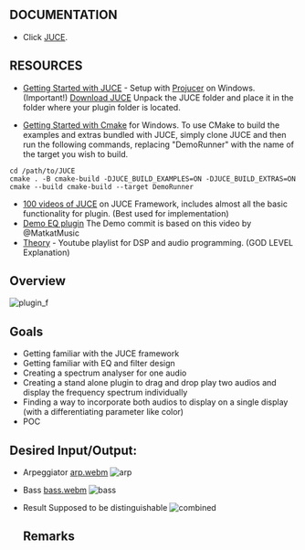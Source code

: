 ## DOCUMENTATION

- Click [JUCE](https://juce.com/learn/documentation/).

## RESOURCES

- [Getting Started with JUCE](https://www.youtube.com/watch?v=JHTcLVOcnQ4&t=1410s) - Setup with [Projucer](https://docs.juce.com/master/tutorial_new_projucer_project.html) on Windows. (Important!)
[Download JUCE](https://juce.com/get-juce/) Unpack the JUCE folder and place it in the folder where your plugin folder is located.
  
- [Getting Started with Cmake](https://www.youtube.com/watch?v=Uq7Hwt18s3s&t=198s) for Windows.
To use CMake to build the examples and extras bundled with JUCE, simply clone JUCE and then run the following commands, replacing "DemoRunner" with the name of the target you wish to build.
  
```
cd /path/to/JUCE
cmake . -B cmake-build -DJUCE_BUILD_EXAMPLES=ON -DJUCE_BUILD_EXTRAS=ON
cmake --build cmake-build --target DemoRunner
```

- [100 videos of JUCE](https://www.youtube.com/watch?v=7n16Yw51xkI&list=PLLgJJsrdwhPxa6-02-CeHW8ocwSwl2jnu) on JUCE Framework, includes almost all the basic functionality for plugin. (Best used for implementation)
- [Demo EQ plugin]([https://www.youtube.com/watch?v=i_Iq4_Kd7Rc&t=3906s](https://www.youtube.com/watch?v=ZKmFZpJEZ3k)) The Demo commit is based on this video by @MatkatMusic
- [Theory](https://www.youtube.com/@akashmurthy/playlists) - Youtube playlist for DSP and audio programming. (GOD LEVEL Explanation)  

## Overview
![plugin_f](https://github.com/lagooneration/AudioPlugin_EQ/assets/142176950/a4cabb4d-4d2d-45ac-ba41-aa868ff407ef)

## Goals
- Getting familiar with the JUCE framework
- Getting familiar with EQ and filter design
- Creating a spectrum analyser for one audio
- Creating a stand alone plugin to drag and drop play two audios and display the frequency spectrum individually
- Finding a way to incorporate both audios to display on a single display (with a differentiating parameter like color)
- POC

## Desired Input/Output:
- Arpeggiator
[arp.webm](https://github.com/lagooneration/AudioPlugin_EQ/assets/142176950/052508c0-d88c-4062-91f9-1f93bf712027)
![arp](https://github.com/lagooneration/AudioPlugin_EQ/assets/142176950/941862a9-f043-4a8e-a339-ce4be806e70d)

- Bass
[bass.webm](https://github.com/lagooneration/AudioPlugin_EQ/assets/142176950/7a749e6d-4fb8-47bc-84e3-95808ddf4d5f)
![bass](https://github.com/lagooneration/AudioPlugin_EQ/assets/142176950/a343f599-ce83-4289-bd2f-398f10b98f75)

- Result
Supposed to be distinguishable
![combined](https://github.com/lagooneration/AudioPlugin_EQ/assets/142176950/b2d11f31-6fab-40f0-961e-02f67cf8cf63)


  ## Remarks
